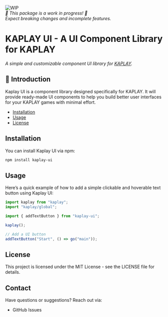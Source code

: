![WIP](https://img.shields.io/badge/status-WIP-yellow)
<br>_🚧 This package is a work in progress! 🚧_  
_Expect breaking changes and incomplete features._

# KAPLAY UI - A UI Component Library for KAPLAY

_A simple and customizable component UI library for [KAPLAY](https://kaplayjs.com/)._

## 🚀 Introduction

Kaplay UI is a component library designed specifically for KAPLAY. It will provide ready-made UI components to help you build better user interfaces for your KAPLAY games with minimal effort.

- [Installation](#installation)
- [Usage](#usage)
- [License](#license)

## Installation

You can install Kaplay UI via npm:

```bash
npm install kaplay-ui
```

## Usage

Here’s a quick example of how to add a simple clickable and hoverable text button using Kaplay UI:

```javascript
import kaplay from "kaplay";
import "kaplay/global";

import { addTextButton } from "kaplay-ui";

kaplay();

// Add a UI button
addTextButton("Start", () => go("main"));
```

## License

This project is licensed under the MIT License - see the LICENSE file for details.

## Contact

Have questions or suggestions? Reach out via:

- GitHub Issues
